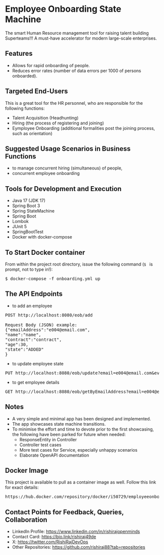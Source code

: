 # Employee Onboarding State Machine
The smart Human Resource management tool for raising talent building Superteams!!! A must-have accelerator for modern large-scale enterprises.

## Features
- Allows for rapid onboarding of people.
- Reduces error rates (number of data errors per 1000 of persons onboarded).

## Targeted End-Users
This is a great tool for the HR personnel, who are responsible for the following functions:
- Talent Acquisition (Headhunting)
- Hiring (the process of registering and joining)
- Eymployee Onboarding (additional formalities post the joining process, such as orientation)

## Suggested Usage Scenarios in Business Functions
- to manage concurrent hiring (simultaneous) of people,
- concurrent employee onboarding

## Tools for Development and Execution
- Java 17 (JDK 17)
- Spring Boot 3
- Spring StateMachine
- Spring Boot
- Lombok
- JUnit 5
- SpringBootTest
- Docker with docker-compose

## To Start Docker container
From within the project root directory, issue the following command (`$ ` is prompt, not to type in!):
<pre>$ docker-compose -f onboarding.yml up</pre>

## The API Endpoints
- to add an employee
<pre>POST http://localhost:8080/eob/add

Request Body (JSON) example:
{"emailAddress":"e004@email.com",
"name":"name",
"contract":"contract",
"age":30,
"state":"ADDED"
}</pre>

- to update employee state
<pre>PUT http://localhost:8080/eob/update?email=e004@email.com&event=BEGIN_CHECK</pre>

- to get employee details
<pre>GET http://localhost:8080/eob/getByEmailAddress?email=e004@email.com</pre>

## Notes
- A very simple and minimal app has been designed and implemented.
- The app showcases state machine transitions.
- To minimise the effort and time to devote prior to the first showcasing, the following have been parked for future when needed:
  - ResponseEntity in Controller
  - Controller test cases
  - More test cases for Service, especially unhappy scenarios
  - Elaborate OpenAPI documentation

## Docker Image
This project is available to pull as a container image as well. Follow this link for exact details:
<pre>https://hub.docker.com/repository/docker/i50729/employeeonboarding</pre>

## Contact Points for Feedback, Queries, Collaboration
- LinkedIn Profile: https://www.linkedin.com/in/rishirajopenminds
- Contact Card: https://bio.link/rishiraj49de
- X: https://twitter.com/RishiRajDevOps
- Other Repositories: https://github.com/rishiraj88?tab=repositories
